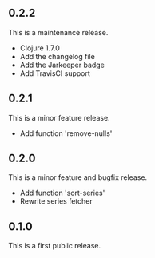 ## 0.2.2

This is a maintenance release.

* Clojure 1.7.0
* Add the changelog file
* Add the Jarkeeper badge
* Add TravisCI support

## 0.2.1

This is a minor feature release.

* Add function 'remove-nulls'

## 0.2.0

This is a minor feature and bugfix release.

* Add function 'sort-series'
* Rewrite series fetcher

## 0.1.0

This is a first public release.
